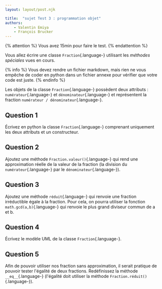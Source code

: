 ```yaml
---
layout: layout/post.njk

title:  "sujet Test 3 : programmation objet"
authors:
    - Valentin Emiya
    - François Brucker
---
```


{% attention %}
Vous avez 15min pour faire le test.
{% endattention %}

Vous allez écrire une classe `Fraction`{.language-} utilisant les *méthodes spéciales* vues en cours.

{% info %}
Vous devez rendre un fichier markdown, mais rien ne vous empêche de coder en python dans un fichier annexe pour vérifier que votre code est juste.
{% endinfo %}

Les objets de la classe `Fraction`{.language-} possèdent deux attributs : `numérateur`{.language-} et `dénominateur`{.language-} et représentent la fraction `numérateur / dénominateur`{.language-}.

## Question 1

Écrivez en python la classe `Fraction`{.language-} comprenant uniquement les deux attributs et un constructeur.

## Question 2

Ajoutez une méthode `Fraction.valeur()`{.language-} qui rend une approximation réelle de la valeur de la fraction (la division du `numérateur`{.language-} par le `dénominateur`{.language-}).

## Question 3

Ajoutez une méthode `réduit`{.language-} qui renvoie une fraction irréductible égale à la fraction. Pour cela, on pourra utiliser la fonction `math.gcd(a,b)`{.language-} qui renvoie le plus grand diviseur commun de a et b.

## Question 4

Écrivez le modèle UML de la classe `Fraction`{.language-}.

## Question 5

Afin de pouvoir utiliser nos fraction sans approximation, il serait pratique de pouvoir tester l'égalité de deux fractions. Redéfinissez la méthode `__eq__`{.language-} (l'égalité doit utiliser la méthode `Fraction.réduit()`{.language-}).
